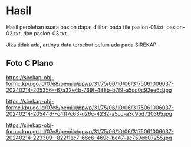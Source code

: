 # Hasil

Hasil perolehan suara paslon dapat dilihat pada file paslon-01.txt, paslon-02.txt, dan paslon-03.txt.

Jika tidak ada, artinya data tersebut belum ada pada SIREKAP.

## Foto C Plano

https://sirekap-obj-formc.kpu.go.id/07e8/pemilu/ppwp/31/75/06/10/06/3175061006037-20240214-205356--67a32e4b-769f-488b-b7f9-a5cd0c92ee6d.jpg

https://sirekap-obj-formc.kpu.go.id/07e8/pemilu/ppwp/31/75/06/10/06/3175061006037-20240214-205446--c41f7c63-d26c-4232-a5cc-a3c9bd730365.jpg

https://sirekap-obj-formc.kpu.go.id/07e8/pemilu/ppwp/31/75/06/10/06/3175061006037-20240214-223309--822f1ec7-66c6-469c-be47-ac759e607255.jpg

